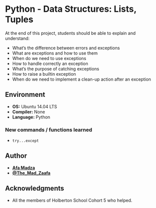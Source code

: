 # Python - Data Structures: Lists, Tuples
At the end of this project, students should be able to explain and understand:

* What’s the difference between errors and exceptions
* What are exceptions and how to use them
* When do we need to use exceptions
* How to handle correctly an exception
* What’s the purpose of catching exceptions
* How to raise a builtin exception
* When do we need to implement a clean-up action after an exception

## Environment

* __OS:__ Ubuntu 14.04 LTS
* __Compiler:__ None
* __Language:__ Python

### New commands / functions learned

* ``try...except``

## Author

* [**Afa Madza**](https://github.com/AfaMadza)
* [**@The_Mad_Zaafa**](https://twitter.com/The_Mad_Zaafa)

## Acknowledgments
* All the members of Holberton School Cohort 5 who helped.